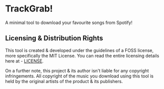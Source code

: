 # TrackGrab!

A minimal tool to download your favourite songs from Spotify!

## Licensing & Distribution Rights

This tool is created & developed under the guidelines of a FOSS license, more
specifically the MIT License. You can read the entire licensing details here
at - [LICENSE](./LICENSE).

On a further note, this project & its author isn't liable for any copyright
infringements. All copyright of the music you download using this tool is held
by the original artists of the product & its publishers.

